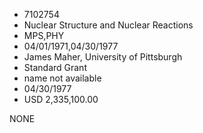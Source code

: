* 7102754
* Nuclear Structure and Nuclear Reactions
* MPS,PHY
* 04/01/1971,04/30/1977
* James Maher, University of Pittsburgh
* Standard Grant
*   name not available
* 04/30/1977
* USD 2,335,100.00

NONE